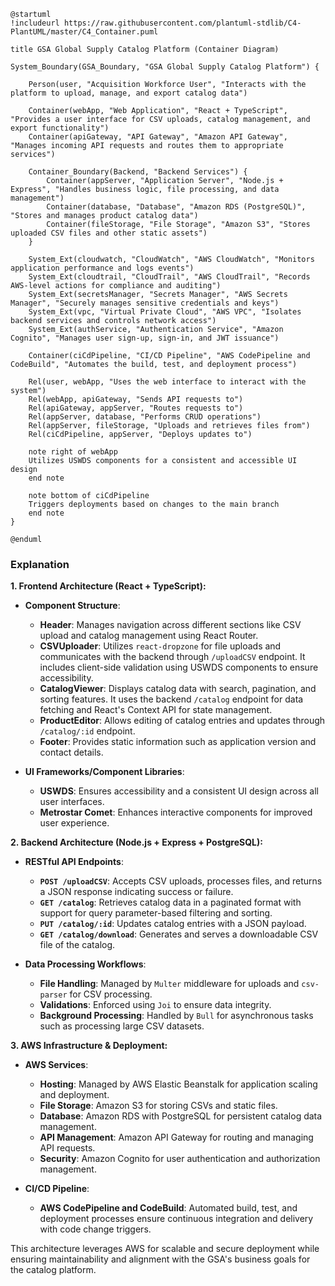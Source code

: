 ```plantuml
@startuml
!includeurl https://raw.githubusercontent.com/plantuml-stdlib/C4-PlantUML/master/C4_Container.puml

title GSA Global Supply Catalog Platform (Container Diagram)

System_Boundary(GSA_Boundary, "GSA Global Supply Catalog Platform") {

    Person(user, "Acquisition Workforce User", "Interacts with the platform to upload, manage, and export catalog data")

    Container(webApp, "Web Application", "React + TypeScript", "Provides a user interface for CSV uploads, catalog management, and export functionality")
    Container(apiGateway, "API Gateway", "Amazon API Gateway", "Manages incoming API requests and routes them to appropriate services")

    Container_Boundary(Backend, "Backend Services") {
        Container(appServer, "Application Server", "Node.js + Express", "Handles business logic, file processing, and data management")
        Container(database, "Database", "Amazon RDS (PostgreSQL)", "Stores and manages product catalog data")
        Container(fileStorage, "File Storage", "Amazon S3", "Stores uploaded CSV files and other static assets")
    }

    System_Ext(cloudwatch, "CloudWatch", "AWS CloudWatch", "Monitors application performance and logs events")
    System_Ext(cloudtrail, "CloudTrail", "AWS CloudTrail", "Records AWS-level actions for compliance and auditing")
    System_Ext(secretsManager, "Secrets Manager", "AWS Secrets Manager", "Securely manages sensitive credentials and keys")
    System_Ext(vpc, "Virtual Private Cloud", "AWS VPC", "Isolates backend services and controls network access")
    System_Ext(authService, "Authentication Service", "Amazon Cognito", "Manages user sign-up, sign-in, and JWT issuance")

    Container(ciCdPipeline, "CI/CD Pipeline", "AWS CodePipeline and CodeBuild", "Automates the build, test, and deployment process")

    Rel(user, webApp, "Uses the web interface to interact with the system")
    Rel(webApp, apiGateway, "Sends API requests to")
    Rel(apiGateway, appServer, "Routes requests to")
    Rel(appServer, database, "Performs CRUD operations")
    Rel(appServer, fileStorage, "Uploads and retrieves files from")
    Rel(ciCdPipeline, appServer, "Deploys updates to")

    note right of webApp
    Utilizes USWDS components for a consistent and accessible UI design
    end note

    note bottom of ciCdPipeline
    Triggers deployments based on changes to the main branch
    end note
}

@enduml
```

### Explanation

**1. Frontend Architecture (React + TypeScript):**

- **Component Structure**:
  - **Header**: Manages navigation across different sections like CSV upload and catalog management using React Router.
  - **CSVUploader**: Utilizes `react-dropzone` for file uploads and communicates with the backend through `/uploadCSV` endpoint. It includes client-side validation using USWDS components to ensure accessibility.
  - **CatalogViewer**: Displays catalog data with search, pagination, and sorting features. It uses the backend `/catalog` endpoint for data fetching and React's Context API for state management.
  - **ProductEditor**: Allows editing of catalog entries and updates through `/catalog/:id` endpoint.
  - **Footer**: Provides static information such as application version and contact details.

- **UI Frameworks/Component Libraries**:
  - **USWDS**: Ensures accessibility and a consistent UI design across all user interfaces.
  - **Metrostar Comet**: Enhances interactive components for improved user experience.

**2. Backend Architecture (Node.js + Express + PostgreSQL):**

- **RESTful API Endpoints**:
  - **`POST /uploadCSV`**: Accepts CSV uploads, processes files, and returns a JSON response indicating success or failure.
  - **`GET /catalog`**: Retrieves catalog data in a paginated format with support for query parameter-based filtering and sorting.
  - **`PUT /catalog/:id`**: Updates catalog entries with a JSON payload.
  - **`GET /catalog/download`**: Generates and serves a downloadable CSV file of the catalog.

- **Data Processing Workflows**:
  - **File Handling**: Managed by `Multer` middleware for uploads and `csv-parser` for CSV processing.
  - **Validations**: Enforced using `Joi` to ensure data integrity.
  - **Background Processing**: Handled by `Bull` for asynchronous tasks such as processing large CSV datasets.

**3. AWS Infrastructure & Deployment:**

- **AWS Services**:
  - **Hosting**: Managed by AWS Elastic Beanstalk for application scaling and deployment.
  - **File Storage**: Amazon S3 for storing CSVs and static files.
  - **Database**: Amazon RDS with PostgreSQL for persistent catalog data management.
  - **API Management**: Amazon API Gateway for routing and managing API requests.
  - **Security**: Amazon Cognito for user authentication and authorization management.

- **CI/CD Pipeline**:
  - **AWS CodePipeline and CodeBuild**: Automated build, test, and deployment processes ensure continuous integration and delivery with code change triggers.

This architecture leverages AWS for scalable and secure deployment while ensuring maintainability and alignment with the GSA's business goals for the catalog platform.